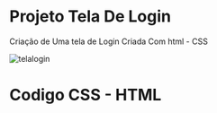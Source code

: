# Projeto Tela De Login
Criação de Uma tela de Login Criada Com html - CSS

![telalogin](https://user-images.githubusercontent.com/83560879/159604857-676d36b0-5fea-4d25-b5db-c2f77fd27495.png)




# Codigo CSS - HTML


<!DOCTYPE html>
<html>
<head>
	<meta charset="utf-8">
	<meta name="viewport" content="width=device-width, initial-scale=1">
	<title>Tela de login</title>
	<style type="text/css">

    body{
       font-family: Arial, Helvetica, sans-serif;
        background-image: linear-gradient(to right, rgba(255,0,0,0), rgba(255,0,0,1));
    }

    .tela-login{
      background-color: rgb(0, 0, 0, 0.8);
      position: absolute;
      top: 50%;
      left: 50%;
      transform: translate(-50%, -50%);
      padding: 80px;
      border-radius: 15px;
      color: white;
    }

    input{
      padding: 15px;
      border-radius: none;
      outline: none;
      font-size: 15px;
    }

    button{
     background-color: dodgerblue;
     border: none;
     padding: 15px;
     width: 100%;
     border-radius: 10px;
     color: white;
     font-size: 15px;
    }

    button:hover{
     background-color: deepskyblue;
     cursor: pointer;
    }

	</style>
</head>

<body>

	<div class="tela-login">
     <h1>Login</h1>

     <input type="text" placeholder="Nome">
     <br><br>
      
      <input type="password" placeholder="Senha">
      <br><br>

      <button>Enviar</button>
	</div>

</body>
</html>

